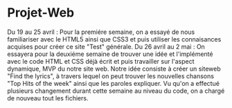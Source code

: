 # Projet-Web
Du 19 au 25 avril : 
Pour la premiére semaine, on a essayé de nous familiariser avec le HTML5 ainsi que CSS3 et puis utiliser les connaisances acquises pour créer ce site "Test" générale.
Du 26 avril au 2 mai :
On essayera pour la deuxiéme semaine de trouver une idée et l'implémenté avec le code HTML et CSS déjà écrit et puis travailler sur l'aspect dynamique, MVP du notre site web. 
Notre idée consiste à créer un siteweb "Find the lyrics", à travers lequel on peut trouver les nouvelles chansons "Top Hits of the week" ainsi que les paroles expliquer. 
Vu qu'on a effectué plusieurs changement durant cette semaine au niveau du code, on a chargé de nouveau tout les fichiers.   
